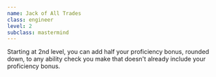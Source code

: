 ```yaml
---
name: Jack of All Trades
class: engineer
level: 2
subclass: mastermind
---
```

Starting at 2nd level, you can add half your proficiency bonus, rounded down, to any ability check you make
that doesn't already include your proficiency bonus.
